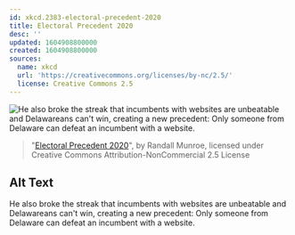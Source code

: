 ```yaml
---
id: xkcd.2383-electoral-precedent-2020
title: Electoral Precedent 2020
desc: ''
updated: 1604908800000
created: 1604908800000
sources:
  name: xkcd
  url: 'https://creativecommons.org/licenses/by-nc/2.5/'
  license: Creative Commons 2.5
---
```

![He also broke the streak that incumbents with websites are unbeatable and Delawareans can't win, creating a new precedent: Only someone from Delaware can defeat an incumbent with a website.](https://imgs.xkcd.com/comics/electoral_precedent_2020.png)
> "[Electoral Precedent 2020](https://xkcd.com/2383/)", by Randall Munroe, licensed under Creative Commons Attribution-NonCommercial 2.5 License

## Alt Text
He also broke the streak that incumbents with websites are unbeatable and Delawareans can't win, creating a new precedent: Only someone from Delaware can defeat an incumbent with a website.
